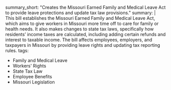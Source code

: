 summary_short: "Creates the Missouri Earned Family and Medical Leave Act to provide leave protections and update tax law provisions."
summary: |
  This bill establishes the Missouri Earned Family and Medical Leave Act, which aims to give workers in Missouri more time off to care for family or health needs. It also makes changes to state tax laws, specifically how residents’ income taxes are calculated, including adding certain refunds and interest to taxable income. The bill affects employees, employers, and taxpayers in Missouri by providing leave rights and updating tax reporting rules.
tags:
  - Family and Medical Leave
  - Workers' Rights
  - State Tax Law
  - Employee Benefits
  - Missouri Legislation
